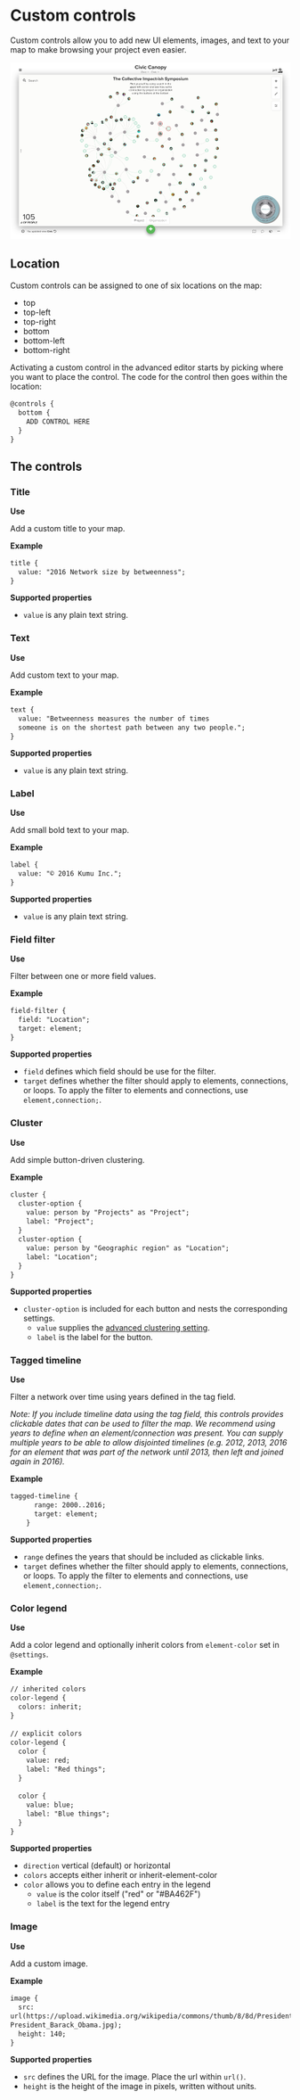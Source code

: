 # Custom controls

Custom controls allow you to add new UI elements, images, and text to your map to make browsing your project even easier.

![Image of a custom control](/images/custom-controls-intro.png)

## Location

Custom controls can be assigned to one of six locations on the map:

* top
* top-left
* top-right
* bottom
* bottom-left
* bottom-right

Activating a custom control in the advanced editor starts by picking where you want to place the control. The code for the control then goes within the location:

```
@controls {
  bottom {
    ADD CONTROL HERE
  }
}
```

## The controls

### Title

**Use**

Add a custom title to your map.

**Example**

```
title {
  value: "2016 Network size by betweenness";
}
```

**Supported properties**

* `value` is any plain text string.

### Text

**Use**

Add custom text to your map.

**Example**

```
text {
  value: "Betweenness measures the number of times
  someone is on the shortest path between any two people.";
}
```

**Supported properties**

* `value` is any plain text string.

### Label

**Use**

Add small bold text to your map.

**Example**

```
label {
  value: "© 2016 Kumu Inc.";
}
```

**Supported properties**

* `value` is any plain text string.

### Field filter

**Use**

Filter between one or more field values.

**Example**

```
field-filter {
  field: "Location";
  target: element;
}
```

**Supported properties**

* `field` defines which field should be use for the filter.
* `target` defines whether the filter should apply to elements, connections, or loops. To apply the filter to elements and connections, use `element,connection;`.

### Cluster

**Use**

Add simple button-driven clustering.

**Example**

```
cluster {
  cluster-option {
    value: person by "Projects" as "Project";
    label: "Project";
  }
  cluster-option {
    value: person by "Geographic region" as "Location";
    label: "Location";
  }
}
```

**Supported properties**

* `cluster-option` is included for each button and nests the corresponding settings.
  * `value` supplies the [advanced clustering setting](/clustering.html#advanced-clustering).
  * `label` is the label for the button.

### Tagged timeline

**Use**

Filter a network over time using years defined in the tag field.

*Note: If you include timeline data using the tag field, this controls provides clickable dates that can be used to filter the map. We recommend using years to define when an element/connection was present. You can supply multiple years to be able to allow disjointed timelines (e.g. 2012, 2013, 2016 for an element that was part of the network until 2013, then left and joined again in 2016).*

**Example**
```
tagged-timeline {
      range: 2000..2016;
      target: element;
    }
```
**Supported properties**

* `range` defines the years that should be included as clickable links.
* `target` defines whether the filter should apply to elements, connections, or loops. To apply the filter to elements and connections, use `element,connection;`.

### Color legend

**Use**

Add a color legend and optionally inherit colors from `element-color` set in `@settings`.

**Example**

```
// inherited colors
color-legend {
  colors: inherit;
}

// explicit colors
color-legend {
  color {
    value: red;
    label: "Red things";
  }

  color {
    value: blue;
    label: "Blue things";
  }
}
```

**Supported properties**

* `direction` vertical (default) or horizontal
* `colors` accepts either inherit or inherit-element-color
* `color` allows you to define each entry in the legend
  * `value` is the color itself ("red" or "#BA462F")
  * `label` is the text for the legend entry

### Image

**Use**

Add a custom image.

**Example**

```
image {
  src: url(https://upload.wikimedia.org/wikipedia/commons/thumb/8/8d/President_Barack_Obama.jpg/220px-President_Barack_Obama.jpg);
  height: 140;
}
```

**Supported properties**

* `src` defines the URL for the image. Place the url within `url()`.
* `height` is the height of the image in pixels, written without units.
